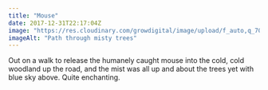 ```yaml
---
title: "Mouse"
date: 2017-12-31T22:17:04Z
image: "https://res.cloudinary.com/growdigital/image/upload/f_auto,q_70,w_736/v1543956797/misty-wood-38558978625.jpg"
imageAlt: "Path through misty trees"
---
```


Out on a walk to release the humanely caught mouse into the cold, cold woodland up the road, and the mist was all up and about the trees yet with blue sky above. Quite enchanting.
